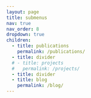```yaml
---
layout: page
title: submenus
nav: true
nav_order: 8
dropdown: true
children:
  - title: publications
    permalink: /publications/
  - title: divider
  # - title: projects
  #   permalink: /projects/
  - title: divider
  - title: blog
    permalink: /blog/
---
```

